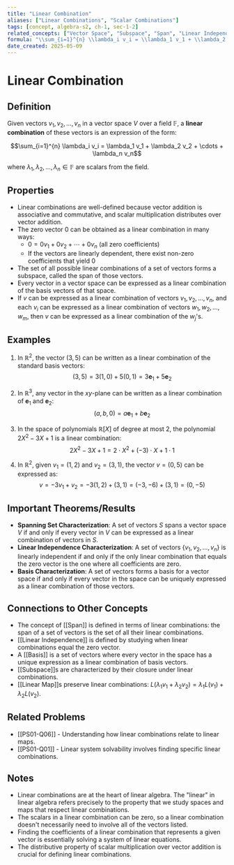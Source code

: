 ```yaml
---
title: "Linear Combination"
aliases: ["Linear Combinations", "Scalar Combinations"]
tags: [concept, algebra-s2, ch-1, sec-1-2]
related_concepts: ["Vector Space", "Subspace", "Span", "Linear Independence"]
formula: "\\sum_{i=1}^{n} \\lambda_i v_i = \\lambda_1 v_1 + \\lambda_2 v_2 + \\cdots + \\lambda_n v_n"
date_created: 2025-05-09
---
```


# Linear Combination

## Definition
Given vectors $v_1, v_2, \ldots, v_n$ in a vector space $V$ over a field $\mathbb{F}$, a **linear combination** of these vectors is an expression of the form:

$$\sum_{i=1}^{n} \lambda_i v_i = \lambda_1 v_1 + \lambda_2 v_2 + \cdots + \lambda_n v_n$$

where $\lambda_1, \lambda_2, \ldots, \lambda_n \in \mathbb{F}$ are scalars from the field.

## Properties
- Linear combinations are well-defined because vector addition is associative and commutative, and scalar multiplication distributes over vector addition.
- The zero vector $0$ can be obtained as a linear combination in many ways:
  - $0 = 0v_1 + 0v_2 + \cdots + 0v_n$ (all zero coefficients)
  - If the vectors are linearly dependent, there exist non-zero coefficients that yield $0$
- The set of all possible linear combinations of a set of vectors forms a subspace, called the span of those vectors.
- Every vector in a vector space can be expressed as a linear combination of the basis vectors of that space.
- If $v$ can be expressed as a linear combination of vectors $v_1, v_2, \ldots, v_n$, and each $v_i$ can be expressed as a linear combination of vectors $w_1, w_2, \ldots, w_m$, then $v$ can be expressed as a linear combination of the $w_j$'s.

## Examples
1. In $\mathbb{R}^2$, the vector $(3, 5)$ can be written as a linear combination of the standard basis vectors:
   $$(3, 5) = 3(1, 0) + 5(0, 1) = 3\mathbf{e}_1 + 5\mathbf{e}_2$$

2. In $\mathbb{R}^3$, any vector in the $xy$-plane can be written as a linear combination of $\mathbf{e}_1$ and $\mathbf{e}_2$:
   $$(a, b, 0) = a\mathbf{e}_1 + b\mathbf{e}_2$$

3. In the space of polynomials $\mathbb{R}[X]$ of degree at most 2, the polynomial $2X^2 - 3X + 1$ is a linear combination:
   $$2X^2 - 3X + 1 = 2 \cdot X^2 + (-3) \cdot X + 1 \cdot 1$$

4. In $\mathbb{R}^2$, given $v_1 = (1, 2)$ and $v_2 = (3, 1)$, the vector $v = (0, 5)$ can be expressed as:
   $$v = -3v_1 + v_2 = -3(1, 2) + (3, 1) = (-3, -6) + (3, 1) = (0, -5)$$

## Important Theorems/Results
- **Spanning Set Characterization**: A set of vectors $S$ spans a vector space $V$ if and only if every vector in $V$ can be expressed as a linear combination of vectors in $S$.
- **Linear Independence Characterization**: A set of vectors $\{v_1, v_2, \ldots, v_n\}$ is linearly independent if and only if the only linear combination that equals the zero vector is the one where all coefficients are zero.
- **Basis Characterization**: A set of vectors forms a basis for a vector space if and only if every vector in the space can be uniquely expressed as a linear combination of those vectors.

## Connections to Other Concepts
- The concept of [[Span]] is defined in terms of linear combinations: the span of a set of vectors is the set of all their linear combinations.
- [[Linear Independence]] is defined by studying when linear combinations equal the zero vector.
- A [[Basis]] is a set of vectors where every vector in the space has a unique expression as a linear combination of basis vectors.
- [[Subspace]]s are characterized by their closure under linear combinations.
- [[Linear Map]]s preserve linear combinations: $L(\lambda_1 v_1 + \lambda_2 v_2) = \lambda_1 L(v_1) + \lambda_2 L(v_2)$.

## Related Problems
- [[PS01-Q06]] - Understanding how linear combinations relate to linear maps.
- [[PS01-Q01]] - Linear system solvability involves finding specific linear combinations.

## Notes
- Linear combinations are at the heart of linear algebra. The "linear" in linear algebra refers precisely to the property that we study spaces and maps that respect linear combinations.
- The scalars in a linear combination can be zero, so a linear combination doesn't necessarily need to involve all of the vectors listed.
- Finding the coefficients of a linear combination that represents a given vector is essentially solving a system of linear equations.
- The distributive property of scalar multiplication over vector addition is crucial for defining linear combinations.
